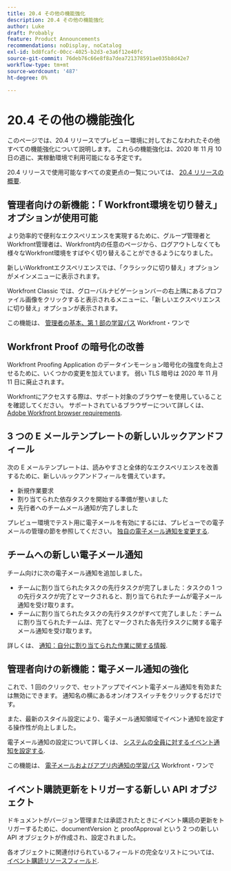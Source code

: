 ```yaml
---
title: 20.4 その他の機能強化
description: 20.4 その他の機能強化
author: Luke
draft: Probably
feature: Product Announcements
recommendations: noDisplay, noCatalog
exl-id: bd8fcafc-00cc-4025-b2d3-e3a6f12e40fc
source-git-commit: 76deb76c66e8f8a7dea721378591ae035b8d42e7
workflow-type: tm+mt
source-wordcount: '487'
ht-degree: 0%

---
```


# 20.4 その他の機能強化

このページでは、20.4 リリースでプレビュー環境に対しておこなわれたその他すべての機能強化について説明します。 これらの機能強化は、2020 年 11 月 10 日の週に、実稼動環境で利用可能になる予定です。

20.4 リリースで使用可能なすべての変更点の一覧については、 [20.4 リリースの概要](../../../product-announcements/product-releases/20.4-release-activity/20-4-release-overview.md).

## 管理者向けの新機能：「 Workfront環境を切り替え」オプションが使用可能

より効率的で便利なエクスペリエンスを実現するために、グループ管理者とWorkfront管理者は、Workfront内の任意のページから、ログアウトしなくても様々なWorkfront環境をすばやく切り替えることができるようになりました。

新しいWorkfrontエクスペリエンスでは、「クラシックに切り替え」オプションがメインメニューに表示されます。

Workfront Classic では、グローバルナビゲーションバーの右上隅にあるプロファイル画像をクリックすると表示されるメニューに、「新しいエクスペリエンスに切り替え」オプションが表示されます。

この機能は、 [管理者の基本、第 1 部の学習パス](https://one.workfront.com/s/learningpath3/administrator-fundamentals-in-the-new-workfront-experience-part-2-user-organizat-20Y0z000000bmAXEAY) Workfront・ワンで

## Workfront Proof の暗号化の改善

Workfront Proofing Application のデータインモーション暗号化の強度を向上させるために、いくつかの変更を加えています。 弱い TLS 暗号は 2020 年 11 月 11 日に廃止されます。

Workfrontにアクセスする際は、サポート対象のブラウザーを使用していることを確認してください。 サポートされているブラウザーについて詳しくは、 [Adobe Workfront browser requirements](../../../workfront-basics/workfront-browser-requirements.md).

## 3 つの E メールテンプレートの新しいルックアンドフィール

次の E メールテンプレートは、読みやすさと全体的なエクスペリエンスを改善するために、新しいルックアンドフィールを備えています。

* 新規作業要求
* 割り当てられた依存タスクを開始する準備が整いました
* 先行者へのチームメール通知が完了しました

プレビュー環境でテスト用に電子メールを有効にするには、プレビューでの電子メールの管理の節を参照してください。 [独自の電子メール通知を変更する](../../../workfront-basics/using-notifications/activate-or-deactivate-your-own-event-notifications.md).

## チームへの新しい電子メール通知

チーム向けに次の電子メール通知を追加しました。

* チームに割り当てられたタスクの先行タスクが完了しました：タスクの 1 つの先行タスクが完了とマークされると、割り当てられたチームが電子メール通知を受け取ります。
* チームに割り当てられたタスクの先行タスクがすべて完了しました：チームに割り当てられたチームは、完了とマークされた各先行タスクに関する電子メール通知を受け取ります。

詳しくは、 [通知：自分に割り当てられた作業に関する情報](../../../workfront-basics/using-notifications/notifications-information-about-work-assigned-to-me.md).

## 管理者向けの新機能：電子メール通知の強化

これで、1 回のクリックで、セットアップでイベント電子メール通知を有効または無効にできます。 通知名の横にあるオン/オフスイッチをクリックするだけです。

また、最新のスタイル設定により、電子メール通知領域でイベント通知を設定する操作性が向上しました。

電子メール通知の設定について詳しくは、 [システムの全員に対するイベント通知を設定する](../../../administration-and-setup/manage-workfront/emails/configure-event-notifications-for-everyone-in-the-system.md).

この機能は、 [電子メールおよびアプリ内通知の学習パス](https://one.workfront.com/s/learningpath2/email-and-in-app-notifications-in-the-new-workfront-experience-20Y4X000000CaZGUA0) Workfront・ワンで

## イベント購読更新をトリガーする新しい API オブジェクト

ドキュメントがバージョン管理または承認されたときにイベント購読の更新をトリガーするために、documentVersion と proofApproval という 2 つの新しい API オブジェクトが作成され、設定されました。

各オブジェクトに関連付けられているフィールドの完全なリストについては、 [イベント購読リソースフィールド](../../../wf-api/api/event-sub-resource-fields.md).
